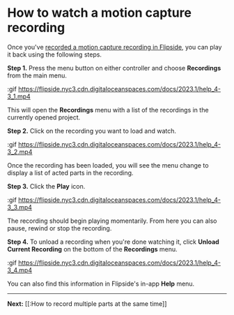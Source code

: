 # How to watch a motion capture recording

Once you've [recorded a motion capture recording in Flipside](/docs/1.0/flipside/how-tos/how-to-make-a-motion-capture-recording), you can play it back using the following steps.

**Step 1.** Press the menu button on either controller and choose **Recordings** from the main menu.

:gif https://flipside.nyc3.cdn.digitaloceanspaces.com/docs/2023.1/help_4-3_1.mp4

This will open the **Recordings** menu with a list of the recordings in the currently opened project.

**Step 2.** Click on the recording you want to load and watch.

:gif https://flipside.nyc3.cdn.digitaloceanspaces.com/docs/2023.1/help_4-3_2.mp4

Once the recording has been loaded, you will see the menu change to display a list of acted parts in the recording.

**Step 3.** Click the **Play** icon.

:gif https://flipside.nyc3.cdn.digitaloceanspaces.com/docs/2023.1/help_4-3_3.mp4

The recording should begin playing momentarily. From here you can also pause, rewind or stop the recording.

**Step 4.** To unload a recording when you're done watching it, click **Unload Current Recording** on the bottom of the **Recordings** menu.

:gif https://flipside.nyc3.cdn.digitaloceanspaces.com/docs/2023.1/help_4-3_4.mp4

You can also find this information in Flipside's in-app **Help** menu.

---

**Next:** [[:How to record multiple parts at the same time]]
 

